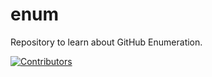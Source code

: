 # enum
Repository to learn about GitHub Enumeration.


























































































[![Contributors](https://img.shields.io/badge/Contributors-3-brightgreen)](https://github.com/EurydiceCorp/enum/graphs/contributors)
